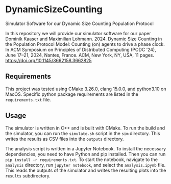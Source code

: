 # DynamicSizeCounting
Simulator Software for our Dynamic Size Counting Population Protocol

In this repository we will provide our simulator software for our paper 
Dominik Kaaser and Maximilian Lohmann. 2024. Dynamic Size Counting in the Population Protocol Model: Counting (on) agents to drive a phase clock. In ACM Symposium on Principles of Distributed Computing (PODC ’24), June 17–21, 2024, Nantes, France. ACM, New York, NY, USA, 11 pages. https://doi.org/10.1145/3662158.3662825

## Requirements
This project was tested using CMake 3.26.0, clang 15.0.0, and python3.10 on MacOS.
Specific python package requirements are listed in the `requirements.txt` file.

## Usage
The simulator is written in C++ and is built with CMake.
To run the build and the simulator, you can run the `simulate.sh` script in the `sim` directory.
This writes the results as CSV files into the `outputs` directory.

The analysis script is written in a Jupyter Notebook.
To install the necessary dependencies, you need to have Python and pip installed.
Then you can run `pip install -r requirements.txt`.
To start the notebook, navigate to the `analysis` directory, run `jupyter notebook`, and select the `analysis.ipynb` file.
This reads the outputs of the simulator and writes the resulting plots into the `results` subdirectory.
